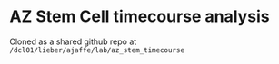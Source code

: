 AZ Stem Cell timecourse analysis
================================

Cloned as a shared github repo at `/dcl01/lieber/ajaffe/lab/az_stem_timecourse`
